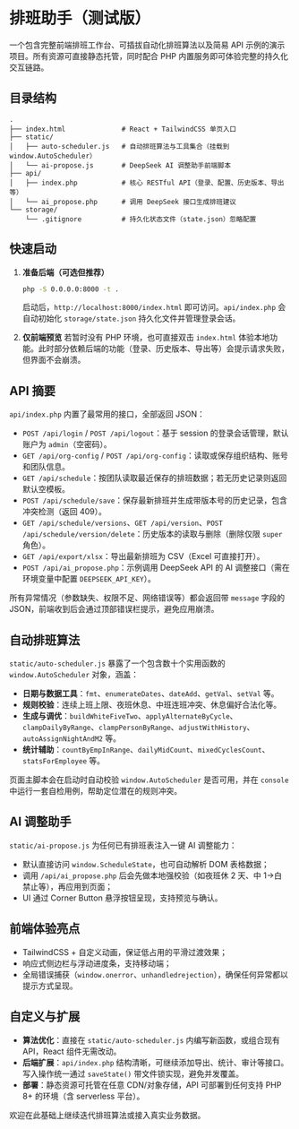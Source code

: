 # 排班助手（测试版）

一个包含完整前端排班工作台、可插拔自动化排班算法以及简易 API 示例的演示项目。所有资源可直接静态托管，同时配合 PHP 内置服务即可体验完整的持久化交互链路。

## 目录结构
```
.
├── index.html              # React + TailwindCSS 单页入口
├── static/
│   ├── auto-scheduler.js   # 自动排班算法与工具集合（挂载到 window.AutoScheduler）
│   └── ai-propose.js       # DeepSeek AI 调整助手前端脚本
├── api/
│   ├── index.php           # 核心 RESTful API（登录、配置、历史版本、导出等）
│   └── ai_propose.php      # 调用 DeepSeek 接口生成排班建议
└── storage/
    └── .gitignore          # 持久化状态文件（state.json）忽略配置
```

## 快速启动
1. **准备后端（可选但推荐）**
   ```bash
   php -S 0.0.0.0:8000 -t .
   ```
   启动后，`http://localhost:8000/index.html` 即可访问。`api/index.php` 会自动初始化 `storage/state.json` 持久化文件并管理登录会话。

2. **仅前端预览**
   若暂时没有 PHP 环境，也可直接双击 `index.html` 体验本地功能。此时部分依赖后端的功能（登录、历史版本、导出等）会提示请求失败，但界面不会崩溃。

## API 摘要
`api/index.php` 内置了最常用的接口，全部返回 JSON：
- `POST /api/login` / `POST /api/logout`：基于 session 的登录会话管理，默认账户为 `admin`（空密码）。
- `GET /api/org-config` / `POST /api/org-config`：读取或保存组织结构、账号和团队信息。
- `GET /api/schedule`：按团队读取最近保存的排班数据；若无历史记录则返回默认空模板。
- `POST /api/schedule/save`：保存最新排班并生成带版本号的历史记录，包含冲突检测（返回 409）。
- `GET /api/schedule/versions`、`GET /api/version`、`POST /api/schedule/version/delete`：历史版本的读取与删除（删除仅限 `super` 角色）。
- `GET /api/export/xlsx`：导出最新排班为 CSV（Excel 可直接打开）。
- `POST /api/ai_propose.php`：示例调用 DeepSeek API 的 AI 调整接口（需在环境变量中配置 `DEEPSEEK_API_KEY`）。

所有异常情况（参数缺失、权限不足、网络错误等）都会返回带 `message` 字段的 JSON，前端收到后会通过顶部错误栏提示，避免应用崩溃。

## 自动排班算法
`static/auto-scheduler.js` 暴露了一个包含数十个实用函数的 `window.AutoScheduler` 对象，涵盖：
- **日期与数据工具**：`fmt`、`enumerateDates`、`dateAdd`、`getVal`、`setVal` 等。
- **规则校验**：连续上班上限、夜班休息、中班连班冲突、休息偏好合法化等。
- **生成与调优**：`buildWhiteFiveTwo`、`applyAlternateByCycle`、`clampDailyByRange`、`clampPersonByRange`、`adjustWithHistory`、`autoAssignNightAndM2` 等。
- **统计辅助**：`countByEmpInRange`、`dailyMidCount`、`mixedCyclesCount`、`statsForEmployee` 等。

页面主脚本会在启动时自动校验 `window.AutoScheduler` 是否可用，并在 `console` 中运行一套自检用例，帮助定位潜在的规则冲突。

## AI 调整助手
`static/ai-propose.js` 为任何已有排班表注入一键 AI 调整能力：
- 默认直接访问 `window.ScheduleState`，也可自动解析 DOM 表格数据；
- 调用 `/api/ai_propose.php` 后会先做本地强校验（如夜班休 2 天、中 1→白 禁止等），再应用到页面；
- UI 通过 Corner Button 悬浮按钮呈现，支持预览与确认。

## 前端体验亮点
- TailwindCSS + 自定义动画，保证低占用的平滑过渡效果；
- 响应式侧边栏与浮动进度条，支持移动端；
- 全局错误捕获（`window.onerror`、`unhandledrejection`），确保任何异常都以提示方式呈现。

## 自定义与扩展
- **算法优化**：直接在 `static/auto-scheduler.js` 内编写新函数，或组合现有 API，React 组件无需改动。
- **后端扩展**：`api/index.php` 结构清晰，可继续添加导出、统计、审计等接口。写入操作统一通过 `saveState()` 带文件锁实现，避免并发覆盖。
- **部署**：静态资源可托管在任意 CDN/对象存储，API 可部署到任何支持 PHP 8+ 的环境（含 serverless 平台）。

欢迎在此基础上继续迭代排班算法或接入真实业务数据。
